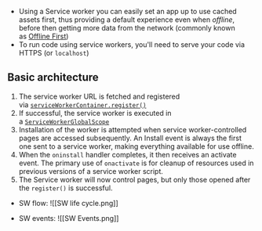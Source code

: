 - Using a Service worker you can easily set an app up to use cached assets first, thus providing a default experience even when *offline*, before then getting more data from the network (commonly known as [Offline First](https://offlinefirst.org/))
- To run code using service workers, you'll need to serve your code via HTTPS (or `localhost`)

## Basic architecture
1. The service worker URL is fetched and registered via [`serviceWorkerContainer.register()`](https://developer.mozilla.org/en-US/docs/Web/API/ServiceWorkerContainer/register)
2. If successful, the service worker is executed in a [`ServiceWorkerGlobalScope`](https://developer.mozilla.org/en-US/docs/Web/API/ServiceWorkerGlobalScope)
3. Installation of the worker is attempted when service worker-controlled pages are accessed subsequently. An Install event is always the first one sent to a service worker, making everything available for use offline.
4. When the `oninstall` handler completes, it then receives an activate event. The primary use of `onactivate` is for cleanup of resources used in previous versions of a service worker script.
5. The Service worker will now control pages, but only those opened after the `register()` is successful.

- SW flow:
![[SW life cycle.png]]

- SW events:
![[SW Events.png]]

